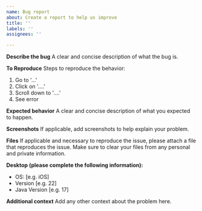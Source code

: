 ```yaml
---
name: Bug report
about: Create a report to help us improve
title: ''
labels: ''
assignees: ''

---
```


**Describe the bug**
A clear and concise description of what the bug is.

**To Reproduce**
Steps to reproduce the behavior:
1. Go to '...'
2. Click on '....'
3. Scroll down to '....'
4. See error

**Expected behavior**
A clear and concise description of what you expected to happen.

**Screenshots**
If applicable, add screenshots to help explain your problem.

**Files**
If applicable and necessary to reproduce the issue, please attach a file that reproduces the issue. Make sure to clear your files from any personal and private information.

**Desktop (please complete the following information):**
 - OS: [e.g. iOS]
 - Version [e.g. 22]
- Java Version [e.g. 17]

**Additional context**
Add any other context about the problem here.
